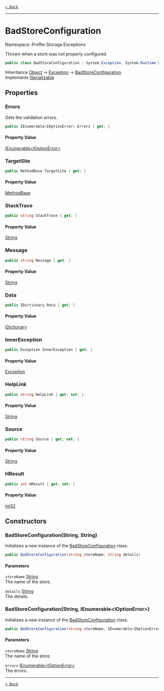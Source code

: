 [`< Back`](./)

---

# BadStoreConfiguration

Namespace: Proffer.Storage.Exceptions

Thrown when a store was not properly configured.

```csharp
public class BadStoreConfiguration : System.Exception, System.Runtime.Serialization.ISerializable
```

Inheritance [Object](https://docs.microsoft.com/en-us/dotnet/api/system.object) → [Exception](https://docs.microsoft.com/en-us/dotnet/api/system.exception) → [BadStoreConfiguration](./proffer.storage.exceptions.badstoreconfiguration)<br>
Implements [ISerializable](https://docs.microsoft.com/en-us/dotnet/api/system.runtime.serialization.iserializable)

## Properties

### **Errors**

Gets the validation errors.

```csharp
public IEnumerable<IOptionError> Errors { get; }
```

#### Property Value

[IEnumerable&lt;IOptionError&gt;](https://docs.microsoft.com/en-us/dotnet/api/system.collections.generic.ienumerable-1)<br>

### **TargetSite**



```csharp
public MethodBase TargetSite { get; }
```

#### Property Value

[MethodBase](https://docs.microsoft.com/en-us/dotnet/api/system.reflection.methodbase)<br>

### **StackTrace**



```csharp
public string StackTrace { get; }
```

#### Property Value

[String](https://docs.microsoft.com/en-us/dotnet/api/system.string)<br>

### **Message**



```csharp
public string Message { get; }
```

#### Property Value

[String](https://docs.microsoft.com/en-us/dotnet/api/system.string)<br>

### **Data**



```csharp
public IDictionary Data { get; }
```

#### Property Value

[IDictionary](https://docs.microsoft.com/en-us/dotnet/api/system.collections.idictionary)<br>

### **InnerException**



```csharp
public Exception InnerException { get; }
```

#### Property Value

[Exception](https://docs.microsoft.com/en-us/dotnet/api/system.exception)<br>

### **HelpLink**



```csharp
public string HelpLink { get; set; }
```

#### Property Value

[String](https://docs.microsoft.com/en-us/dotnet/api/system.string)<br>

### **Source**



```csharp
public string Source { get; set; }
```

#### Property Value

[String](https://docs.microsoft.com/en-us/dotnet/api/system.string)<br>

### **HResult**



```csharp
public int HResult { get; set; }
```

#### Property Value

[Int32](https://docs.microsoft.com/en-us/dotnet/api/system.int32)<br>

## Constructors

### **BadStoreConfiguration(String, String)**

Initializes a new instance of the [BadStoreConfiguration](./proffer.storage.exceptions.badstoreconfiguration) class.

```csharp
public BadStoreConfiguration(string storeName, string details)
```

#### Parameters

`storeName` [String](https://docs.microsoft.com/en-us/dotnet/api/system.string)<br>
The name of the store.

`details` [String](https://docs.microsoft.com/en-us/dotnet/api/system.string)<br>
The details.

### **BadStoreConfiguration(String, IEnumerable&lt;IOptionError&gt;)**

Initializes a new instance of the [BadStoreConfiguration](./proffer.storage.exceptions.badstoreconfiguration) class.

```csharp
public BadStoreConfiguration(string storeName, IEnumerable<IOptionError> errors)
```

#### Parameters

`storeName` [String](https://docs.microsoft.com/en-us/dotnet/api/system.string)<br>
The name of the store.

`errors` [IEnumerable&lt;IOptionError&gt;](https://docs.microsoft.com/en-us/dotnet/api/system.collections.generic.ienumerable-1)<br>
The errors.

---

[`< Back`](./)
